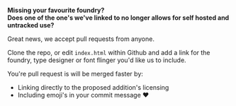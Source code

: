 __Missing your favourite foundry?  
Does one of the one's we've linked to no longer allows for self hosted and untracked use?__

Great news, we accept pull requests from anyone.

Clone the repo, or edit `index.html` within Github and add a link for the foundry, type designer or font flinger you'd like us to include.

You're pull request is will be merged faster by:
* Linking directly to the proposed addition's licensing
* Including emoji's in your commit message ❤️
